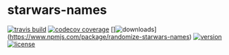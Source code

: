 # starwars-names
[![travis build](https://img.shields.io/travis/dwicao/starwars-names.svg)](https://travis-ci.org/dwicao/starwars-names)
[![codecov coverage](https://img.shields.io/codecov/c/github/dwicao/starwars-names.svg)](https://codecov.io/gh/dwicao/starwars-names)
[]![downloads](https://img.shields.io/npm/dt/randomize-starwars-names.svg)](https://www.npmjs.com/package/randomize-starwars-names)
[![version](https://img.shields.io/npm/v/randomize-starwars-names.svg)](https://www.npmjs.com/package/randomize-starwars-names)
[![license](https://img.shields.io/npm/l/randomize-starwars-names.svg)](https://www.npmjs.com/package/randomize-starwars-names)
